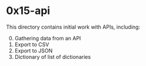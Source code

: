 # 0x15-api
This directory contains initial work with APIs, including:

0. Gathering data from an API
1. Export to CSV
2. Export to JSON
3. Dictionary of list of dictionaries
